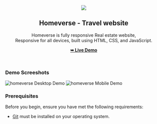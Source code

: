 <div align="center">
  
 

  <br />
  <br />
  
  <img src="./readme-images/project-logo.png" />

  <h2 align="center">Homeverse - Travel website</h2>

  Homeverse is fully responsive Real estate website, <br />Responsive for all devices, built using HTML, CSS, and JavaScript.

  <a href="https://soham-0047.github.io/homeverse/"><strong>➥ Live Demo</strong></a>

</div>

<br />

### Demo Screeshots

![homeverse Desktop Demo](./readme-images/desktop.png "Desktop Demo")
![homeverse Mobile Demo](./readme-images/mobile.png "Mobile Demo")

### Prerequisites

Before you begin, ensure you have met the following requirements:

* [Git](https://git-scm.com/downloads "Download Git") must be installed on your operating system.




